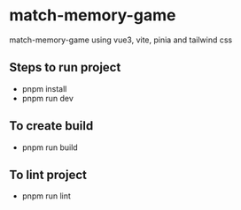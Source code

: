 # match-memory-game
match-memory-game using vue3, vite, pinia and tailwind css

## Steps to run project
- pnpm install
- pnpm run dev

## To create build
- pnpm run build

## To lint project
- pnpm run lint